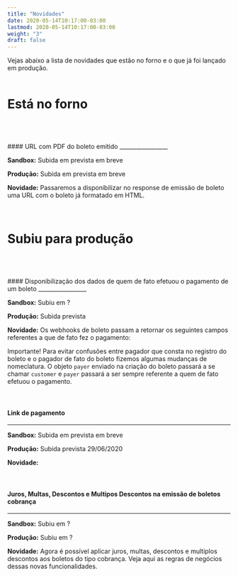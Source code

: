 ```yaml
---
title: "Novidades"
date: 2020-05-14T10:17:00-03:00
lastmod: 2020-05-14T10:17:00-03:00
weight: "3"
draft: false
---
```


Vejas abaixo a lista de novidades que estão no forno e o que já foi lançado em produção.
<br>
<br>
# Está no forno
<br>
<br>
<br>
#### URL com PDF do boleto emitido 
_________________

**Sandbox:** Subida em prevista em breve

**Produção:** Subida em prevista em breve

**Novidade:** Passaremos a disponibilizar no response de emissão de boleto uma URL com o boleto já formatado em HTML. 
<br>
<br>
<br>
# Subiu para produção
<br>
<br>
<br>
#### Disponibilização dos dados de quem de fato efetuou o pagamento de um boleto 
_________________

**Sandbox:** Subiu em ?

**Produção:** Subida prevista 

**Novidade:** Os webhooks de boleto passam a retornar os seguintes campos referentes a que de fato fez o pagamento:

Importante! Para evitar confusões entre pagador que consta no registro do boleto e o pagador de fato do boleto fizemos algumas mudanças de nomeclatura. O objeto `payer` enviado na criação do boleto passará a se chamar `customer` e `payer` passará a ser sempre referente a quem de fato efetuou o pagamento. 
<br>
<br>
<br>
#### Link de pagamento 
_________________

**Sandbox:** Subida em prevista em breve

**Produção:** Subida prevista 29/06/2020

**Novidade:** 
<br>
<br>
<br>
#### Juros, Multas, Descontos e Multipos Descontos na emissão de boletos cobrança
_________________

**Sandbox:** Subiu em ?

**Produção:** Subiu em ?

**Novidade:** Agora é possível aplicar juros, multas, descontos e multiplos descontos aos boletos do tipo cobrança. Veja aqui as regras de negócios dessas novas funcionalidades.
<br>
<br>
<br>


